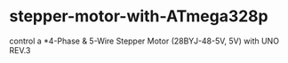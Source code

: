 # stepper-motor-with-ATmega328p
control a *4-Phase &amp; 5-Wire Stepper Motor (28BYJ-48-5V, 5V) with UNO REV.3
